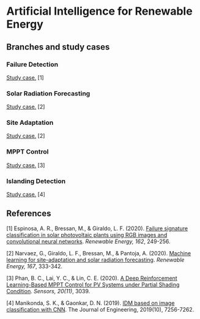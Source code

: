# Artificial Intelligence for Renewable Energy

## Branches and study cases

### Failure Detection

[Study case.](https://github.com/SmartSystems-UniAndes/Failure_Detection_for_PV_Panels) [1]

### Solar Radiation Forecasting

[Study case.](https://github.com/SmartSystems-UniAndes/Solar_Radiation_Forecasting) [2]

### Site Adaptation

[Study case.](https://github.com/SmartSystems-UniAndes/Machine_Learning_for_Site_Adaptation) [2]

### MPPT Control

[Study case.](https://github.com/SmartSystems-UniAndes/PV_MPPT_Control_Based_on_Reinforcement_Learning) [3]

### Islanding Detection

[Study case.](https://github.com/SmartSystems-UniAndes/Islanding_Detection) [4]

## References

[1] Espinosa, A. R., Bressan, M., & Giraldo, L. F. (2020). [Failure signature classification in solar photovoltaic plants using RGB images and convolutional neural networks](https://www.sciencedirect.com/science/article/abs/pii/S0960148120312301). *Renewable Energy, 162*, 249-256.

[2] Narvaez, G., Giraldo, L. F., Bressan, M., & Pantoja, A. (2020). [Machine learning for site-adaptation and solar radiation forecasting](https://www.sciencedirect.com/science/article/abs/pii/S0960148120318395). *Renewable Energy, 167*, 333-342.

[3] Phan, B. C., Lai, Y. C., & Lin, C. E. (2020). [A Deep Reinforcement Learning-Based MPPT Control for PV Systems under Partial Shading Condition](https://www.mdpi.com/1424-8220/20/11/3039). *Sensors, 20(11)*, 3039.

[4] Manikonda, S. K., & Gaonkar, D. N. (2019). [IDM based on image classification with CNN](https://www.semanticscholar.org/paper/IDM-based-on-image-classification-with-CNN-Manikonda-Gaonkar/3094cf9ebe9af980ef97d5e326e0dfa690897b15). The Journal of Engineering, 2019(10), 7256-7262.
